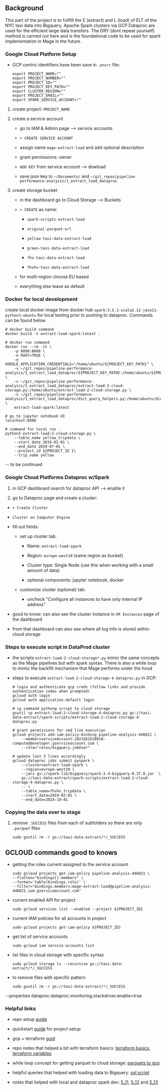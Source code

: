 ## Background

This part of the project is to fullfill the E (extract) and L (load) of ELT of the NYC taxi data into Bigquery. Apache Spark clusters via GCP Dataproc are used for the efficient large data transfers. The DRY (dont repeat yourself) method is carried out here and is the foundational code to be used for spark implementation in Mage in the future. 

### Google Cloud Platform Setup

* GCP centric identifiers have been save in `.envrc` file:

    ```{bash}
    export PROJECT_NAME=""
    export PROJECT_NUMBER=""
    export PROJECT_ID=""
    export PROJECT_KEY_PATH=""
    export CLUSTER_REGION=""
    export PROJECT_EMAIL=""
    export SPARK_SERVICE_ACCOUNT=""
    ```

1. create project: `PROJECT_NAME`

2. create a service account 

    + go to IAM & Admin page --> service accounts 

    + `+ CREATE SERVICE ACCOUNT`

    + assign name `mage-extract-load` and add optional description 

    + grant permissions: owner

    + `ADD KEY` from service account --> dowload

    + save json key to `~/Documents/` and `~/git_repos/pipeline-performance-analysis/1_extract_load_dataproc`

3. create storage bucket 

    + in the dashboard go to Cloud Storage --> Buckets 

    + `+ CREATE` as name: 
        
        - `spark-scripts-extract-load`

        - `original-parquet-url`

        - `yellow-taxi-data-extract-load`

        - `green-taxi-data-extract-load`

        - `fhv-taxi-data-extract-load`

        - `fhvhv-taxi-data-extract-load`

    + for multi-region choose EU based

    + everything else leave as default 

### Docker for local development 

create local docker image from docker hub `spark:3.5.1-scala2.12-java11-python3-ubuntu` for local testing prior to pushing to dataproc. Commands can be found below 

```
# docker build command 
docker build -t extract-load-spark:latest .

# docker run command 
docker run --rm -it \
    -p 8888:8888 \
    -e ROOT=TRUE \
    -e GOOGLE_APPLICATION_CREDENTIALS="/home/ubuntu/${PROJECT_KEY_PATH}" \
    -v ~/git_repos/pipeline-performance-analysis/1_extract_load_dataproc/${PROJECT_KEY_PATH}:/home/ubuntu/${PROJECT_KEY_PATH} \
    -v ~/git_repos/pipeline-performance-analysis/1_extract_load_dataproc/extract-load-2-cloud-storage.py:/home/ubuntu/extract-load-2-cloud-storage.py \
    -v ~/git_repos/pipeline-performance-analysis/1_extract_load_dataproc/dict_query_helpers.py:/home/ubuntu/dict_query_helpers.py \
    extract-load-spark:latest

# go to jupyter notebook UI
localhost:8888

# command for local run
python3 extract-load-2-cloud-storage.py \
    --table_name yellow_tripdata \
    --start_date 2019-01-01 \
    --end_date 2019-07-01 \
    --project_id ${PROJECT_ID }\
    --trip_name yellow

```

-- to be continued
### Google Cloud Platforms Dataproc w/Spark

1. in GCP dashboard search for dataproc API --> enable it

2. go to Dataproc page and create a cluster:

  + `+ Create Cluster`

  + `Cluster on Computer Engine`

  + fill out fields:

    * set up cluster tab:

      - Name: `extract-load-spark`

      - Region: `europe-west10` (same region as bucket)

      - Cluster type: Single Node (use this when working with a small amount of data)

      - optional components: jupyter notebook, docker

    * customize cluster (optional) tab:

      - uncheck "Configure all instances to have only internal IP address"

  + good to know: can also see the cluster instance in `VM Instances` page of the dashboard

  + from that dashboard can also see where all log info is stored within cloud storage

### Steps to execute script in DataProd cluster

* the scripts `extract-load-2-cloud-storage*.py` mimic the same concepts as the Mage pipelines but with spark syntax. There is also a while loop to mimic the backfill mechanism that Mage performs under the hood 

* steps to execute `extract-load-2-cloud-storage-4-dataproc.py` in GCP:

    ```
    # login and authenticate gcp creds (follow links and provide authentication codes when prompted)
    gcloud auth login
    gcloud auth application-default login

    # cp command pythong script to cloud storage
    gsutil cp extract-load-2-cloud-storage-4-dataproc.py gs://taxi-data-extract/spark-scripts/extract-load-2-cloud-storage-4-dataproc.py

    # grant permissions for cmd line execution
    gcloud projects add-iam-policy-binding pipeline-analysis-446021 \
        --member=serviceAccount:1023261528910-compute@developer.gserviceaccount.com \
        --role="roles/bigquery.jobUser"

    # update last 3 lines accordingly
    gcloud dataproc jobs submit pyspark \
        --cluster=extract-load-spark \
        --region=europe-west10 \
        --jars gs://spark-lib/bigquery/spark-3.4-bigquery-0.37.0.jar  \
        gs://taxi-data-extract/spark-scripts/extract-load-2-cloud-storage-4-dataproc.py \
        -- \
        --table_name=fhvhv_tripdata \
        --start_date=2019-02-01 \
        --end_date=2024-10-01
    ```

### Copying the data over to stage


1. remove `_SUCCESS` files from each of subfolders so there are only `.parquet` files 

    ```
    sudo gsutil rm -r gs://taxi-data-extract/*/_SUCCESS
    ```

## GCLOUD commands good to knows 

* getting the roles current assigned to the service account

    ```
    sudo gcloud projects get-iam-policy pipeline-analysis-446021 \
    --flatten="bindings[].members" \
    --format='table(bindings.role)' \
    --filter="bindings.members:mage-extract-load@pipeline-analysis-446021.iam.gserviceaccount.com"
    ```

* current enabled API for project 

    ```
    sudo gcloud services list --enabled --project ${PROJECT_ID}
    ```

* current IAM policies for all accounts in project 

    ```
    sudo gcloud projects get-iam-policy ${PROJECT_ID}
    ```

* get list of service accounts 

    ```
    sudo gcloud iam service-accounts list
    ```

* list files in cloud storage with specific syntax

    ```
    sudo gcloud storage ls --recursive gs://taxi-data-extract/*/_SUCCESS
    ```

* to remove files with specific pattern

    ```
    sudo gsutil rm -r gs://taxi-data-extract/*/_SUCCESS
    ```

--properties dataproc:dataproc.monitoring.stackdriver.enable=true

### Helpful links

* repo setup [guide](https://docs.mage.ai/production/ci-cd/local-cloud/repository-setup)

* quickstart [guide](https://docs.mage.ai/getting-started/setup) for project setup 

* gcp + terraform [guid](https://docs.mage.ai/production/deploying-to-cloud/gcp/setup)

* repo notes that helped a bit with terraform basics: [terraform basics](https://github.com/gdq12/data-engineering-zoomcamp-2024/tree/main/week1/1_2_gcp_terraform/3_terraform_basics), [terraform variables](https://github.com/gdq12/data-engineering-zoomcamp-2024/tree/main/week1/1_2_gcp_terraform/4_terraform_variables)

* while loop concept for getting parquet to cloud storage: [parquets to gcp](https://github.com/gdq12/data-engineering-zoomcamp-2024/blob/main/week4/4_1a_data_2_gcs/url_2_gcs.py)

* helpful queries that helped with loading data to Bigquery: [sql script](https://github.com/gdq12/data-engineering-zoomcamp-2024/blob/main/week4/4_1a_data_2_gcs/gcs_2_bigquery.sql)

* notes that helped with local and dataproc spark dev: [5_11](https://github.com/gdq12/data-engineering-zoomcamp-2024/tree/main/week5/5_11_create_local_cluster), [5_12](https://github.com/gdq12/data-engineering-zoomcamp-2024/tree/main/week5/5_12_spark_cluster_gcp) and [5_13](https://github.com/gdq12/data-engineering-zoomcamp-2024/tree/main/week5/5_13_spark_dataproc_bigquery)